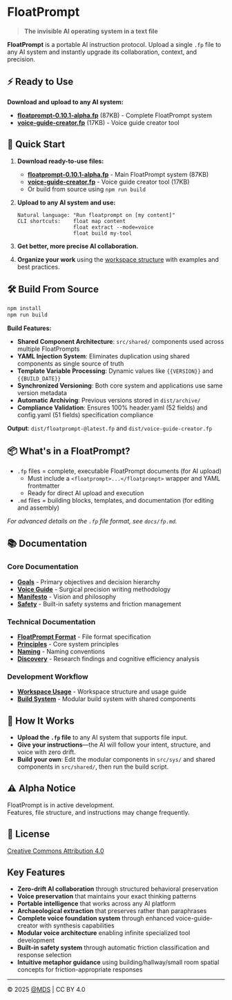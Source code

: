 # FloatPrompt

> **The invisible AI operating system in a text file**

**FloatPrompt** is a portable AI instruction protocol. Upload a single `.fp` file to any AI system and instantly upgrade its collaboration, context, and precision.

## ⚡ Ready to Use

**Download and upload to any AI system:**
- **[floatprompt-0.10.1-alpha.fp](./dist/floatprompt-0.10.1-alpha.fp)** (87KB) - Complete FloatPrompt system
- **[voice-guide-creator.fp](./dist/voice-guide-creator.fp)** (17KB) - Voice guide creator tool

## 🚀 Quick Start

1. **Download ready-to-use files:**
   - **[floatprompt-0.10.1-alpha.fp](./dist/floatprompt-0.10.1-alpha.fp)** - Main FloatPrompt system (87KB)
   - **[voice-guide-creator.fp](./dist/voice-guide-creator.fp)** - Voice guide creator tool (17KB)
   - Or build from source using `npm run build`

2. **Upload to any AI system and use:**
   ```
   Natural language: "Run floatprompt on [my content]"
   CLI shortcuts:    float map content
                     float extract --mode=voice  
                     float build my-tool
   ```

3. **Get better, more precise AI collaboration.**

4. **Organize your work** using the [workspace structure](./workspace/) with examples and best practices.

## 🛠️ Build From Source

```bash
npm install
npm run build
```

**Build Features:**
- **Shared Component Architecture**: `src/shared/` components used across multiple FloatPrompts
- **YAML Injection System**: Eliminates duplication using shared components as single source of truth
- **Template Variable Processing**: Dynamic values like `{{VERSION}}` and `{{BUILD_DATE}}`
- **Synchronized Versioning**: Both core system and applications use same version metadata
- **Automatic Archiving**: Previous versions stored in `dist/archive/`
- **Compliance Validation**: Ensures 100% header.yaml (52 fields) and config.yaml (51 fields) specification compliance

**Output**: `dist/floatprompt-@latest.fp` and `dist/voice-guide-creator.fp`

## 📦 What's in a FloatPrompt?

- `.fp` files = complete, executable FloatPrompt documents (for AI upload)
  - Must include a `<floatprompt>...</floatprompt>` wrapper and YAML frontmatter
  - Ready for direct AI upload and execution
- `.md` files = building blocks, templates, and documentation (for editing and assembly)

_For advanced details on the `.fp` file format, see `docs/fp.md`._

## 📚 Documentation

### Core Documentation
- **[Goals](docs/goals.md)** - Primary objectives and decision hierarchy
- **[Voice Guide](docs/voice.md)** - Surgical precision writing methodology
- **[Manifesto](docs/manifesto.md)** - Vision and philosophy
- **[Safety](docs/safety.md)** - Built-in safety systems and friction management

### Technical Documentation
- **[FloatPrompt Format](docs/fp.md)** - File format specification
- **[Principles](docs/principles.md)** - Core system principles
- **[Naming](docs/naming.md)** - Naming conventions
- **[Discovery](docs/discovery.md)** - Research findings and cognitive efficiency analysis

### Development Workflow
- **[Workspace Usage](workspace/_USAGE.md)** - Workspace structure and usage guide
- **[Build System](scripts/build.mjs)** - Modular build system with shared components

## 🧠 How It Works

- **Upload the `.fp` file** to any AI system that supports file input.
- **Give your instructions**—the AI will follow your intent, structure, and voice with zero drift.
- **Build your own**: Edit the modular components in `src/sys/` and shared components in `src/shared/`, then run the build script.

## ⚠️ Alpha Notice

FloatPrompt is in active development.  
Features, file structure, and instructions may change frequently.

## 📄 License

[Creative Commons Attribution 4.0](LICENSE)

## Key Features

- **Zero-drift AI collaboration** through structured behavioral preservation
- **Voice preservation** that maintains your exact thinking patterns
- **Portable intelligence** that works across any AI platform
- **Archaeological extraction** that preserves rather than paraphrases
- **Complete voice foundation system** through enhanced voice-guide-creator with synthesis capabilities
- **Modular voice architecture** enabling infinite specialized tool development
- **Built-in safety system** through automatic friction classification and response selection
- **Intuitive metaphor guidance** using building/hallway/small room spatial concepts for friction-appropriate responses

---
© 2025 [@MDS](https://mds.is) | CC BY 4.0